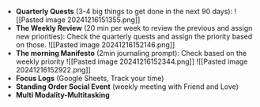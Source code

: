 
- **Quarterly Quests** (3-4 big things to get done in the next  90 days): ![[Pasted image 20241216151355.png]]
- **The Weekly Review** (20 min per week to review the previous and assign new priorities): Check the quarterly quests and assign the priority based on those. ![[Pasted image 20241216152146.png]]
- **The morning Manifesto** (2min journaling prompt): Check based on the weekly priority ![[Pasted image 20241216152344.png]] ![[Pasted image 20241216152922.png]]
- **Focus Logs** (Google Sheets, Track your time)
- **Standing Order Social Event** (weekly meeting with Friend and Love)
- **Multi Modality-Multitasking**